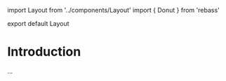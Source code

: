 import Layout from '../components/Layout'
import { Donut } from 'rebass'

export default Layout

# Introduction

...
